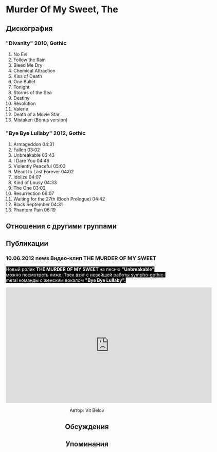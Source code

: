 # Murder Of My Sweet, The



## Дискография

### "Divanity" 2010, Gothic

1.	 No Evi
2.	 Follow the Rain
3.	 Bleed Me Dry
4.	 Chemical Attraction
5.	 Kiss of Death
6.	 One Bullet
7.	 Tonight
8.	 Storms of the Sea
9.	 Destiny
10.	 Revolution
11.	 Valerie
12.	 Death of a Movie Star
13.	 Mistaken (Bonus version)

### "Bye Bye Lullaby" 2012, Gothic

1.	 Armageddon	04:31	 
2.	 Fallen	03:02	 
3.	 Unbreakable	03:43	 
4.	 I Dare You	04:46	 
5.	 Violently Peaceful	05:03	 
6.	 Meant to Last Forever	04:02	 
7.	 Idolize	04:07	 
8.	 Kind of Lousy	04:33	 
9.	 The One	03:02	 
10.	 Resurrection	06:07	 
11.	 Waiting for the 27th (Booh Prologue)	04:42	 
12.	 Black September	04:31	 
13.	 Phantom Pain	06:19


## Отношения с другими группами


## Публикации

### 10.06.2012 news Видео-клип THE MURDER OF MY SWEET

<P><FONT style="BACKGROUND-COLOR: #000000" color=#ffffff>Новый ролик <STRONG>THE MURDER OF MY SWEET </STRONG>на песню <STRONG>"Unbreakable" </STRONG>можно посмотреть ниже. Трек взят с новейшей работы sympho-gothic-metal команды с женским вокалом <STRONG>"Bye Bye Lullaby".</STRONG></FONT></P>
<P><center><iframe width="640" height="360" src="http://www.youtube.com/embed/iUwo2MaNDrk?feature=player_embedded" frameborder="0" allowfullscreen></iframe></P>
Автор: Vit Belov


## Обсуждения


## Упоминания

